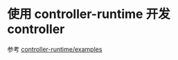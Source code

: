 # 使用 controller-runtime 开发 controller

参考 [controller-runtime/examples](https://github.com/kubernetes-sigs/controller-runtime/tree/main/examples)

